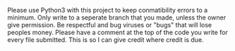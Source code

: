Please use Python3 with this project to keep conmatibility errors to a minimum.
Only write to a seperate branch that you made, unless the owner give permission.
Be respectful and bug viruses or "bugs" that will lose peoples money.
Please have a comment at the top of the code you write for every file submitted. This is so I can give credit where credit is due.
